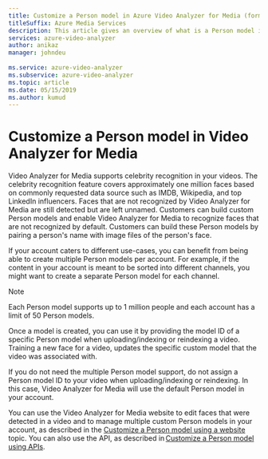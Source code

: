 ```yaml
---
title: Customize a Person model in Azure Video Analyzer for Media (former Video Indexer) - Azure  
titleSuffix: Azure Media Services
description: This article gives an overview of what is a Person model in Azure Video Analyzer for Media (former Video Indexer) and how to customize it. 
services: azure-video-analyzer
author: anikaz
manager: johndeu
 
ms.service: azure-video-analyzer
ms.subservice: azure-video-analyzer
ms.topic: article
ms.date: 05/15/2019
ms.author: kumud
---
```


# Customize a Person model in Video Analyzer for Media

Video Analyzer for Media supports celebrity recognition in your videos. The celebrity recognition feature covers approximately one million faces based on commonly requested data source such as IMDB, Wikipedia, and top LinkedIn influencers. Faces that are not recognized by Video Analyzer for Media are still detected but are left unnamed. Customers can build custom Person models and enable Video Analyzer for Media to recognize faces that are not recognized by default. Customers can build these Person models by pairing a person's name with image files of the person's face.  

If your account caters to different use-cases, you can benefit from being able to create multiple Person models per account. For example, if the content in your account is meant to be sorted into different channels, you might want to create a separate Person model for each channel. 

> [!NOTE]
> Each Person model supports up to 1 million people and each account has a limit of 50 Person models. 

Once a model is created, you can use it by providing the model ID of a specific Person model when uploading/indexing or reindexing a video. Training a new face for a video, updates the specific custom model that the video was associated with. 

If you do not need the multiple Person model support, do not assign a Person model ID to your video when uploading/indexing or reindexing. In this case, Video Analyzer for Media will use the default Person model in your account. 

You can use the Video Analyzer for Media website to edit faces that were detected in a video and to manage multiple custom Person models in your account, as described in the [Customize a Person model using a website](customize-person-model-with-website.md) topic. You can also use the API, as described in [Customize a Person model using APIs](customize-person-model-with-api.md).
